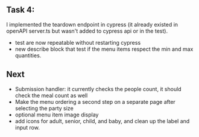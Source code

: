 ## Task 4:

I implemented the teardown endpoint in cypress (it already existed in openAPI server.ts but wasn't added to cypress api or in the test).

  - test are now repeatable without restarting cypress
  - new describe block that test if the menu items respect the min and max quantities.

## Next

  - Submission handler: it currently checks the people count, it should check the meal count as well
  - Make the menu ordering a second step on a separate page after selecting the party size
  - optional menu item image display
  - add icons for adult, senior, child, and baby, and clean up the label and input row.